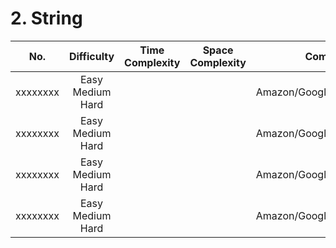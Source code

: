 # 2. String

|No.|Difficulty|Time Complexity|Space Complexity|Company List|
|:---:|:---:|:---:|:---:|:---:|
| xxxxxxxx | Easy Medium Hard |   |   | Amazon/Google/Adobe/ByteDance |
| xxxxxxxx | Easy Medium Hard |   |   | Amazon/Google/Adobe/ByteDance |
| xxxxxxxx | Easy Medium Hard |   |   | Amazon/Google/Adobe/ByteDance |
| xxxxxxxx | Easy Medium Hard |   |   | Amazon/Google/Adobe/ByteDance |



